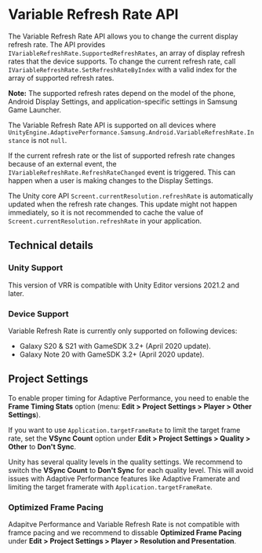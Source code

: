# Variable Refresh Rate API

The Variable Refresh Rate API allows you to change the current display refresh rate. The API provides `IVariableRefreshRate.SupportedRefreshRates`, an array of display refresh rates that the device supports. To change the current refresh rate, call `IVariableRefreshRate.SetRefreshRateByIndex` with a valid index for the array of supported refresh rates.

**Note:** The supported refresh rates depend on the model of the phone, Android Display Settings, and application-specific settings in Samsung Game Launcher.

The Variable Refresh Rate API is supported on all devices where `UnityEngine.AdaptivePerformance.Samsung.Android.VariableRefreshRate.Instance` is not `null`.

If the current refresh rate or the list of supported refresh rate changes because of an external event, the `IVariableRefreshRate.RefreshRateChanged` event is triggered. This can happen when a user is making changes to the Display Settings.

The Unity core API `Screent.currentResolution.refreshRate` is automatically updated when the refresh rate changes. This update might not happen immediately, so it is not recommended to cache the value of `Screent.currentResolution.refreshRate` in your application.

## Technical details

### Unity Support

This version of VRR is compatible with Unity Editor versions 2021.2 and later.

### Device Support

Variable Refresh Rate is currently only supported on following devices:

- Galaxy S20 & S21 with GameSDK 3.2+ (April 2020 update).
- Galaxy Note 20 with GameSDK 3.2+ (April 2020 update).

## Project Settings

To enable proper timing for Adaptive Performance, you need to enable the **Frame Timing Stats** option (menu: **Edit &gt; Project Settings &gt; Player &gt; Other Settings**).

If you want to use `Application.targetFrameRate` to limit the target frame rate, set the **VSync Count** option under **Edit &gt; Project Settings &gt; Quality &gt; Other** to **Don't Sync**.

Unity has several quality levels in the quality settings. We recommend to switch the **VSync Count** to **Don't Sync** for each quality level. This will avoid issues with Adaptive Performance features like Adaptive Framerate and limiting the target framerate with `Application.targetFrameRate`.

### Optimized Frame Pacing

Adapitve Performance and Variable Refresh Rate is not compatible with framce pacing and we recommend to dissable **Optimized Frame Pacing** under **Edit &gt; Project Settings &gt; Player &gt; Resolution and Presentation**.
